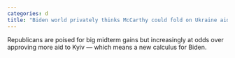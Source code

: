 ```yaml
---
categories: d
title: "Biden world privately thinks McCarthy could fold on Ukraine aid"
---
```

Republicans are poised for big midterm gains but increasingly at odds over approving more aid to Kyiv — which means a new calculus for Biden.